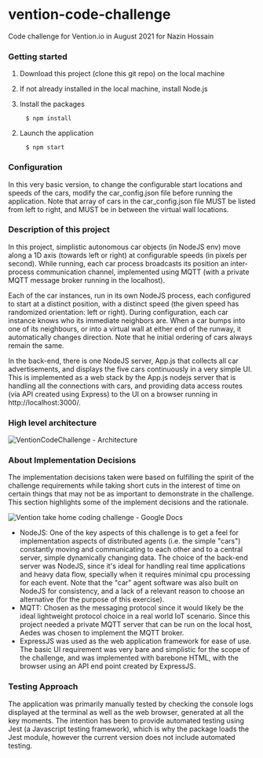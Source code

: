 # vention-code-challenge
Code challenge for Vention.io in August 2021 for Nazin Hossain

### Getting started

1. Download this project (clone this git repo) on the local machine

2. If not already installed in the local machine, install Node.js

3. Install the packages

```
     $ npm install
```

2. Launch the application

```
     $ npm start
```

### Configuration

In this very basic version, to change the configurable start locations and speeds of the cars, modify the car_config.json file before running the application. Note that array of cars in the car_config.json file MUST be listed from left to right, and MUST be in between the virtual wall locations.

### Description of this project

In this project, simplistic autonomous car objects (in NodeJS env) move along a 1D axis (towards left or right) at configurable speeds (in pixels per second). While running, each car process broadcasts its position an inter-process communication channel, implemented using MQTT (with a private MQTT message broker running in the localhost).

Each of the car instances, run in its own NodeJS process, each configured to start at a distinct position, with a distinct speed (the given speed has randomized orientation: left or right).  During configuration, each car instance knows who its immediate neighbors are.  When a car bumps into one of its neighbours, or into a virtual wall at either end of the runway, it automatically changes direction. Note that he initial ordering of cars always remain the same.
 
In the back-end, there is one NodeJS server, App.js that collects all car advertisements, and displays the five cars continuously in a very simple UI. This is implemented as a web stack by the App.js nodejs server that is handling all the connections with cars, and providing data access routes (via API created using Express) to the UI on a browser running in http://localhost:3000/.

### High level architecture
![VentionCodeChallenge - Architecture](https://user-images.githubusercontent.com/48063785/128818756-ce15604e-3830-4b9d-b593-ef6d2eaf1cc6.jpeg)
### About Implementation Decisions

The implementation decisions taken were based on fulfilling the spirit of the challenge requirements while taking short cuts in the interest of time on certain things that may not be as important to demonstrate in the challenge. This section highlights some of the implement decisions and the rationale.

![Vention take home coding challenge - Google Docs](https://user-images.githubusercontent.com/48063785/128825950-f4a7a934-c3f2-44b0-81e2-6a2255cb6d0a.jpeg)

- NodeJS: One of the key aspects of this challenge is to get a feel for implementation aspects of distributed agents (i.e. the simple "cars") constantly moving and communicating to each other and to a central server, simple dynamically changing data. The choice of the back-end server was NodeJS, since it's ideal for handling real time applications and heavy data flow, specially when it requires minimal cpu processing for each event. Note that the "car" agent software was also built on NodeJS for consistency, and a lack of a relevant reason to choose an alternative (for the purpose of this exercise).
- MQTT: Chosen as the messaging protocol since it would likely be the ideal lightweight protocol choice in a real world IoT scenario. Since this project needed a private MQTT server that can be run on the local host, Aedes was chosen to implement the MQTT broker.
- ExpressJS was used as the web application framework for ease of use. The basic UI requirement was very bare and simplistic for the scope of the challenge, and was implemented with barebone HTML, with the browser using an API end point created by ExpressJS.

### Testing Approach

The application was primarily manually tested by checking the console logs displayed at the terminal as well as the web browser, generated at all the key moments. The intention has been to provide automated testing using Jest (a Javascript testing framework), which is why the package loads the Jest module, however the current version does not include automated testing.  



